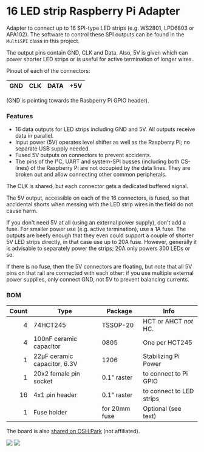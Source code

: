 16 LED strip Raspberry Pi Adapter
=================================

Adapter to connect up to 16 SPI-type LED strips (e.g. WS2801, LPD6803 or APA102).
The software to control these SPI outputs can be found in the `MultiSPI` class
in this project.

The output pins contain GND, CLK and Data. Also, 5V is given which can power
shorter LED strips or is useful for active termination of longer wires.

Pinout of each of the connectors:

GND | CLK | DATA | +5V
---:|:---:|:----:|:---

(GND is pointing towards the Rasbperry Pi GPIO header).

### Features

* 16 data outputs for LED strips including GND and 5V. All outputs receive data
  in parallel.
* Input power (5V) operates level shifter as well as the Raspberry Pi; no
  separate USB supply needed.
* Fused 5V outputs on connectors to prevent accidents.
* The pins of the I²C, UART and system-SPI busses (including both CS-lines)
  of the Raspberry Pi are not occupied by the data lines. They are broken out
  and allow connecting other common peripherals.

The CLK is shared, but each connector gets a dedicated buffered signal.

The 5V output, accessible on each of the 16 connectors, is fused, so that
accidental shorts when messing with the LED strip wires in the field do not
cause harm.

If you don't need 5V at all (using an external power supply), don't add a fuse.
For smaller power use (e.g. active termination), use a 1A fuse.
The outputs are beefy enough that they even could support a couple of
shorter 5V LED strips directly, in that case use up to 20A fuse. However,
generally it is advisable to separately power the strips;
20A only powers 300 LEDs or so.

If there is no fuse, then the 5V connectors are floating, but note that all
5V pins on that rail are connected with each other: if you use multiple
external power supplies, only connect GND, not 5V to prevent balancing currents.

### BOM
|Count | Type                        | Package      | Info
|-----:|-----------------------------|--------------|------------
|    4 | 74HCT245                    | TSSOP-20     | HCT or AHCT _not_ HC.
|    4 | 100nF ceramic capacitor     | 0805         | One per HCT245
|    1 | 22µF ceramic capacitor, 6.3V| 1206         | Stabilizing Pi Power
|    1 | 20x2 female pin socket      | 0.1" raster  | to connect to Pi GPIO
|   16 | 4x1 pin header              | 0.1" raster  | to connect to LED strips
|    1 | Fuse holder                 | for 20mm fuse| Optional (see text)

The board is also [shared on OSH Park][oshpark-pcb] (not affiliated).

![](../img/pi-adapter-schematic.png)
![](../img/pi-adapter-pcb.png)

[oshpark-pcb]: https://oshpark.com/shared_projects/BTdhLFc3

